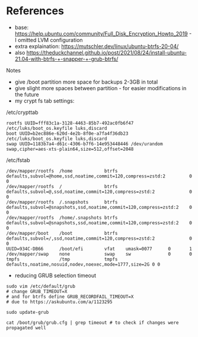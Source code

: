 # References
* base: https://help.ubuntu.com/community/Full_Disk_Encryption_Howto_2019 - I omitted LVM configuration
* extra explaination: https://mutschler.dev/linux/ubuntu-btrfs-20-04/ 
* also https://theduckchannel.github.io/post/2021/08/24/install-ubuntu-21.04-with-btrfs-+-snapper-+-grub-btrfs/

Notes
* give /boot partition more space for backups 2-3GB in total
* give slight more spaces between partition - for easier modifications in the future
* my crypt fs tab settings:

/etc/crypttab
```
rootfs UUID=fff83c1a-3128-4463-85b7-492ac0fb6f47 /etc/luks/boot_os.keyfile luks,discard
boot UUID=b2ec886e-620d-4e2b-8f0e-a7fa4f36db23 /etc/luks/boot_os.keyfile luks,discard
swap UUID=1183b7a4-d61c-4306-b7f6-14e953448446 /dev/urandom swap,cipher=aes-xts-plain64,size=512,offset=2048
```

/etc/fstab
```
/dev/mapper/rootfs  /home            btrfs   defaults,subvol=@home,ssd,noatime,commit=120,compress=zstd:2         0       0
/dev/mapper/rootfs  /                btrfs   defaults,subvol=@,ssd,noatime,commit=120,compress=zstd:2             0       0
/dev/mapper/rootfs  /.snapshots      btrfs   defaults,subvol=@snapshots,ssd,noatime,commit=120,compress=zstd:2    0       0
/dev/mapper/rootfs  /home/.snapshots btrfs   defaults,subvol=@snapshots,ssd,noatime,commit=120,compress=zstd:2    0       0
/dev/mapper/boot    /boot            btrfs   defaults,subvol=/,ssd,noatime,commit=120,compress=zstd:2             0       0
UUID=934C-DB66      /boot/efi        vfat    umask=0077      0       1
/dev/mapper/swap    none             swap    sw              0       0
tmpfs               /tmp             tmpfs   defaults,noatime,nosuid,nodev,noexec,mode=1777,size=2G 0 0
```
* reducing GRUB selection timeout
```
sudo vim /etc/default/grub
# change GRUB_TIMEOUT=X
# and for btrfs define GRUB_RECORDFAIL_TIMEOUT=X 
# due to https://askubuntu.com/a/1123295

sudo update-grub

cat /boot/grub/grub.cfg | grep timeout # to check if changes were propagated well
```
